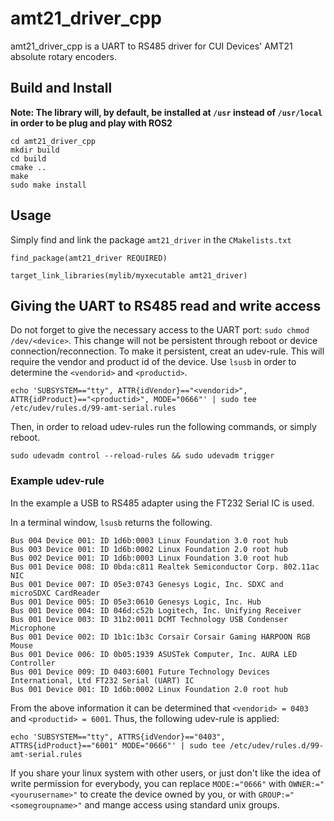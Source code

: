 # amt21_driver_cpp
amt21_driver_cpp is a UART to RS485 driver for CUI Devices' AMT21 absolute rotary encoders.

## Build and Install ##
**Note: The library will, by default, be installed at `/usr` instead of `/usr/local` in order to be plug and play with ROS2**

    cd amt21_driver_cpp
    mkdir build
    cd build
    cmake ..
    make
    sudo make install

## Usage ##

Simply find and link the package `amt21_driver` in the `CMakelists.txt`

    find_package(amt21_driver REQUIRED)

    target_link_libraries(mylib/myxecutable amt21_driver)


## Giving the UART to RS485 read and write access ##

Do not forget to give the necessary access to the UART port: `sudo chmod /dev/<device>`. This
change will not be persistent through reboot or device connection/reconnection.
To make it persistent, creat an udev-rule. This will require the vendor and product id of the device.
Use `lsusb` in order to determine the `<vendorid>` and `<productid>`. 

    echo 'SUBSYSTEM=="tty", ATTR{idVendor}=="<vendorid>", ATTR{idProduct}=="<productid>", MODE="0666"' | sudo tee /etc/udev/rules.d/99-amt-serial.rules
Then, in order to reload udev-rules run the following commands, or simply reboot. 
    
    sudo udevadm control --reload-rules && sudo udevadm trigger

    
### Example udev-rule ###

In the example a USB to RS485 adapter using the FT232 Serial IC is used.

In a terminal window, `lsusb` returns the following.
    
    Bus 004 Device 001: ID 1d6b:0003 Linux Foundation 3.0 root hub
    Bus 003 Device 001: ID 1d6b:0002 Linux Foundation 2.0 root hub
    Bus 002 Device 001: ID 1d6b:0003 Linux Foundation 3.0 root hub
    Bus 001 Device 008: ID 0bda:c811 Realtek Semiconductor Corp. 802.11ac NIC
    Bus 001 Device 007: ID 05e3:0743 Genesys Logic, Inc. SDXC and microSDXC CardReader
    Bus 001 Device 005: ID 05e3:0610 Genesys Logic, Inc. Hub
    Bus 001 Device 004: ID 046d:c52b Logitech, Inc. Unifying Receiver
    Bus 001 Device 003: ID 31b2:0011 DCMT Technology USB Condenser Microphone
    Bus 001 Device 002: ID 1b1c:1b3c Corsair Corsair Gaming HARPOON RGB Mouse
    Bus 001 Device 006: ID 0b05:1939 ASUSTek Computer, Inc. AURA LED Controller
    Bus 001 Device 009: ID 0403:6001 Future Technology Devices International, Ltd FT232 Serial (UART) IC
    Bus 001 Device 001: ID 1d6b:0002 Linux Foundation 2.0 root hub

From the above information it can be determined that `<vendorid> = 0403` and `<productid> = 6001`.
Thus, the following udev-rule is applied:

    echo 'SUBSYSTEM=="tty", ATTRS{idVendor}=="0403", ATTRS{idProduct}=="6001" MODE="0666"' | sudo tee /etc/udev/rules.d/99-amt-serial.rules

If you share your linux system with other users, or just don't like the
idea of write permission for everybody, you can replace `MODE:="0666"` with
`OWNER:="<yourusername>"` to create the device owned by you, or with
`GROUP:="<somegroupname>"` and mange access using standard unix groups.
